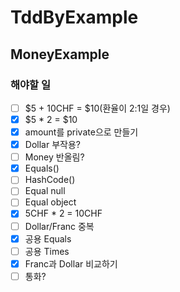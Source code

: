 # TddByExample

## MoneyExample
### 해야할 일
- [ ] $5 + 10CHF = $10(환율이 2:1일 경우)
- [X] $5 * 2 = $10
- [X] amount를 private으로 만들기
- [X] Dollar 부작용?
- [ ] Money 반올림?
- [X] Equals()
- [ ] HashCode()
- [ ] Equal null
- [ ] Equal object
- [X] 5CHF * 2 = 10CHF
- [ ] Dollar/Franc 중복
- [X] 공용 Equals
- [ ] 공용 Times
- [X] Franc과 Dollar 비교하기
- [ ] 통화?